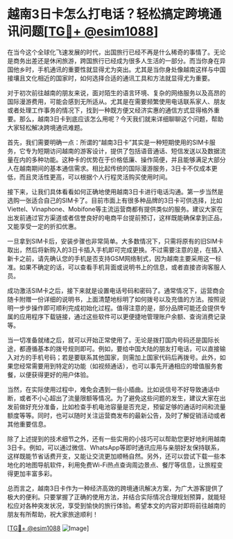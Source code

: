 # 越南3日卡怎么打电话？轻松搞定跨境通讯问题[[TG💪+ @esim1088](https://t.me/s/esim1088)]

在当今这个全球化飞速发展的时代，出国旅行已经不再是什么稀奇的事情了。无论是商务出差还是休闲旅游，跨国旅行已经成为很多人生活的一部分。而当你身在异国他乡时，手机通讯的重要性就显得尤为突出。尤其是当你身处像越南这样与中国接壤且文化相近的国家时，如何选择合适的通讯工具和方法就显得尤为重要。

对于初次前往越南的朋友来说，面对陌生的语言环境、复杂的网络服务以及高昂的国际漫游费用，可能会感到无所适从。尤其是在需要频繁使用电话联系家人、朋友或者处理工作事务的情况下，找到一种既方便又经济实惠的通信方式显得格外重要。那么，越南3日卡到底应该怎么用呢？今天我们就来详细聊聊这个问题，帮助大家轻松解决跨境通讯难题。

首先，我们需要明确一点：所谓的“越南3日卡”其实是一种短期使用的SIM卡服务，它专为短期访问越南的游客设计，提供了包括语音通话、短信发送以及数据流量在内的多种功能。这种卡的优势在于价格低廉、操作简便，并且能够满足大部分人在越南期间的基本通信需求。相比起传统的国际漫游服务，3日卡不仅成本更低，而且灵活性更高，可以根据个人行程灵活购买使用时间。

接下来，让我们具体看看如何正确地使用越南3日卡进行电话沟通。第一步当然是选购一张适合自己的SIM卡了。目前市面上有很多种品牌的3日卡可供选择，比如Viettel、Vinaphone、Mobifone等主流运营商都有提供类似的服务。建议大家在出发前通过官方渠道或者信誉良好的电商平台提前预订，这样既能确保拿到正品，又能享受一定的折扣优惠。

一旦拿到SIM卡后，安装步骤也非常简单。大多数情况下，只需将原有的旧SIM卡取出，然后将新购入的3日卡插入手机即可完成更换。不过需要注意的是，在插入新卡之前，请先确认您的手机是否支持GSM网络制式，因为越南主要采用这一标准。如果不确定的话，可以查看手机背面或说明书上的信息，或者直接咨询客服人员。

成功激活SIM卡之后，接下来就是设置电话号码和密码了。通常情况下，运营商会随卡附赠一份详细的说明书，上面清楚地标明了如何拨号以及充值的方法。按照说明一步步操作即可顺利完成初始化过程。值得注意的是，部分品牌可能还会提供专属的应用程序下载链接，通过这些软件可以更便捷地管理账户余额、查询消费记录等。

当一切准备就绪之后，就可以开始正常使用了。无论是拨打国内号码还是国际长途，都遵循基本的拨号规则即可。例如，要给中国大陆的朋友打电话，可以直接输入对方的手机号码；若是要联系其他国家，则需加上国家代码后再拨号。此外，如果您经常需要用到特定的功能（如视频通话），也可以事先开通相应的增值服务套餐，以便获得更好的用户体验。

当然，在实际使用过程中，难免会遇到一些小插曲。比如说信号不好导致通话中断，或者不小心超出了流量限额等情况。为了避免这些问题的发生，建议大家在出发前做好充分准备，比如检查手机电池容量是否充足，预留足够的通话时间和流量额度等等。同时，也可以随时关注运营商发布的最新公告，及时了解促销活动或者其他重要信息。

除了上述提到的技术细节之外，还有一些实用的小技巧可以帮助您更好地利用越南3日卡。例如，可以通过微信、WhatsApp等即时通讯应用与亲朋好友保持联系，这样既能节省话费开支，又能让交流更加顺畅自然。另外，还可以尝试下载一些本地化的地图导航软件，利用免费Wi-Fi热点查询周边景点、餐厅等信息，让旅程变得更加丰富多彩。

总而言之，越南3日卡作为一种经济高效的跨境通讯解决方案，为广大游客提供了极大的便利。只要掌握了正确的使用方法，并结合实际情况合理规划预算，就能轻松应对各种突发状况，享受到愉快的旅行体验。希望本文的内容对即将前往越南的朋友有所帮助，祝大家旅途顺利！

[[TG💪+ @esim1088](https://t.me/s/esim1088) ![Image](https://i.postimg.cc/4NQfJmqS/Snipaste-2025-05-13-00-14-12.png)]